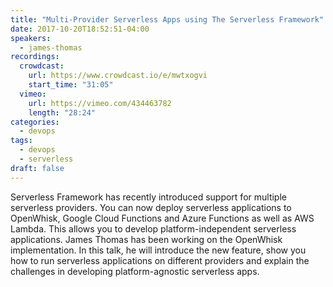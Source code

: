 ```yaml
---
title: "Multi-Provider Serverless Apps using The Serverless Framework"
date: 2017-10-20T18:52:51-04:00
speakers:
  - james-thomas
recordings:
  crowdcast:
    url: https://www.crowdcast.io/e/mwtxogvi
    start_time: "31:05"
  vimeo:
    url: https://vimeo.com/434463782
    length: "28:24"
categories:
  - devops
tags:
  - devops
  - serverless
draft: false
---
```


Serverless Framework has recently introduced support for multiple serverless providers. You can now deploy serverless applications to OpenWhisk, Google Cloud Functions and Azure Functions as well as AWS Lambda. This allows you to develop platform-independent serverless applications. James Thomas has been working on the OpenWhisk implementation. In this talk, he will introduce the new feature, show you how to run serverless applications on different providers and explain the challenges in developing platform-agnostic serverless apps.
